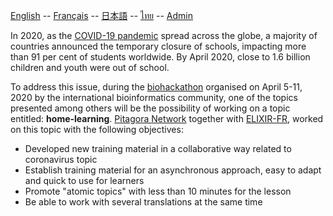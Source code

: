 [English](./en/) -- [Français](./fr/) -- [日本語](./ja/) -- [ไทย](./th/) -- [Admin](./admin.md)

In 2020, as the [COVID-19 pandemic](https://en.wikipedia.org/wiki/COVID-19_pandemic) spread across the globe, a majority of countries announced the temporary closure of schools, impacting more than 91 per cent of students worldwide. By April 2020, close to 1.6 billion children and youth were out of school.

To address this issue, during the [biohackathon](https://github.com/virtual-biohackathons/covid-19-bh20/wiki) organised on April 5-11, 2020 by the international bioinformatics community, one of the topics presented among others will be the possibility of working on a topic entitled: **home-learning**. [Pitagora Network](https://pitagora-network.org/) together with [ELIXIR-FR](https://elixir-europe.org/about-us/who-we-are/nodes/france), worked on this topic with the following objectives:

- Developed new training material in a collaborative way related to coronavirus topic
- Establish training material for an asynchronous approach, easy to adapt and quick to use for learners
- Promote "atomic topics" with less than 10 minutes for the lesson
- Be able to work with several translations at the same time
